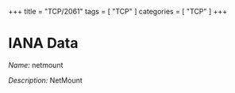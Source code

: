 +++
title = "TCP/2061"
tags = [ "TCP" ]
categories = [ "TCP" ]
+++

# IANA Data

_Name:_ netmount

_Description:_ NetMount

